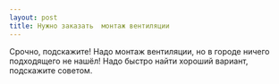 ```yaml
---
layout: post 
title: Нужно заказать  монтаж вентиляции 
--- 
```

Срочно, подскажите! Надо  монтаж вентиляции, но в городе ничего подходящего не нашёл! Надо быстро найти хороший вариант, подскажите советом.
